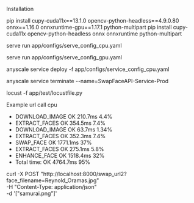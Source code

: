Installation 

pip install cupy-cuda11x==13.1.0 opencv-python-headless==4.9.0.80 onnx==1.16.0 onnxruntime-gpu==1.17.1 python-multipart
pip install cupy-cuda11x opencv-python-headless onnx onnxruntime python-multipart

serve run app/configs/serve_config_cpu.yaml

serve run app/configs/serve_config_gpu.yaml

anyscale service deploy -f app/configs/service_config_cpu.yaml

anyscale service terminate --name=SwapFaceAPI-Service-Prod

locust -f app/test/locustfile.py

Example url call cpu

- DOWNLOAD_IMAGE OK 210.7ms   4.4%
- EXTRACT_FACES OK 354.5ms    7.4%
- DOWNLOAD_IMAGE OK 63.7ms    1.34%
- EXTRACT_FACES OK 352.3ms    7.4%
- SWAP_FACE OK 1771.1ms       37%
- EXTRACT_FACES OK 275.1ms    5.8%
- ENHANCE_FACE OK 1518.4ms    32%
- Total time: OK 4764.7ms     95%


curl -X POST "http://localhost:8000/swap_url2?face_filename=Reynold_Oramas.jpg" \
-H "Content-Type: application/json" \
-d '["samurai.png"]'

